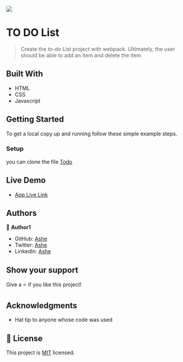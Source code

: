 ![](https://img.shields.io/badge/Microverse-blueviolet)

# TO DO List

> Create the to-do List project with webpack. Ultimately, the user should be able to add an item and delete the item 


## Built With

- HTML
- CSS
- Javascript

## Getting Started

To get a local copy up and running follow these simple example steps.

### Setup

you can clone the file [Todo](https://github.com/Ashe546/todo_list)

## Live Demo

- [App Live Link](https://ashe546.github.io/todo_list/)


## Authors

👤 **Author1**

- GitHub: [Ashe](https://github.com/ashe546)
- Twitter: [Ashe](https://twitter.com/ashenafi56)
- LinkedIn: [Ashe](https://www.linkedin.com/in/ashe)


## Show your support

Give a ⭐️ if you like this project!

## Acknowledgments

- Hat tip to anyone whose code was used

## 📝 License

This project is [MIT](./MIT.md) licensed.
